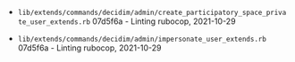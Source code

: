 * `lib/extends/commands/decidim/admin/create_participatory_space_private_user_extends.rb`
07d5f6a - Linting rubocop, 2021-10-29

* `lib/extends/commands/decidim/admin/impersonate_user_extends.rb`
07d5f6a - Linting rubocop, 2021-10-29

